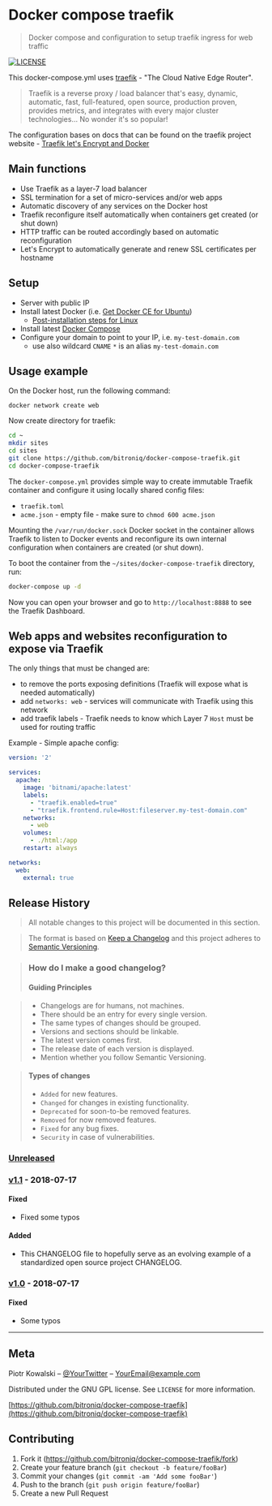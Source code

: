 # Docker compose traefik
> Docker compose and configuration to setup traefik ingress for web traffic

[![LICENSE][license-image]][license-url]

This docker-compose.yml uses [traefik](https://traefik.io/) - "The Cloud Native Edge Router".

> Traefik is a reverse proxy / load balancer that's easy, dynamic, automatic, fast, full-featured, open source, production proven, provides metrics, and integrates with every major cluster technologies... No wonder it's so popular!

The configuration bases on docs that can be found on the traefik project website - [Traefik let's Encrypt and Docker](https://docs.traefik.io/user-guide/docker-and-lets-encrypt/)

## Main functions
* Use Traefik as a layer-7 load balancer
* SSL termination for a set of micro-services and/or web apps
* Automatic discovery of any services on the Docker host
* Traefik reconfigure itself automatically when containers get created (or shut down)
* HTTP traffic can be routed accordingly based on automatic reconfiguration
* Let's Encrypt to automatically generate and renew SSL certificates per hostname

## Setup

* Server with public IP
* Install latest Docker (i.e. [Get Docker CE for Ubuntu](https://docs.docker.com/install/linux/docker-ce/ubuntu/))
  - [Post-installation steps for Linux](https://docs.docker.com/install/linux/linux-postinstall/)
* Install latest [Docker Compose](https://docs.docker.com/compose/install/#install-compose)
* Configure your domain to point to your IP, i.e. `my-test-domain.com`
  - use also wildcard `CNAME` `*` is an alias `my-test-domain.com`

## Usage example

On the Docker host, run the following command:
```
docker network create web
```

Now create directory for traefik:
```sh
cd ~
mkdir sites
cd sites
git clone https://github.com/bitroniq/docker-compose-traefik.git
cd docker-compose-traefik
```

The `docker-compose.yml` provides simple way to create immutable Traefik container and configure it using locally shared config files:
* `traefik.toml`
* `acme.json` - empty file - make sure to `chmod 600 acme.json`

Mounting the `/var/run/docker.sock` Docker socket in the container allows Traefik to listen to Docker events and reconfigure its own internal configuration when containers are created (or shut down).

To boot the container from the `~/sites/docker-compose-traefik` directory, run:
```sh
docker-compose up -d
```

Now you can open your browser and go to `http://localhost:8888` to see the Traefik Dashboard.

## Web apps and websites reconfiguration to expose via Traefik

The only things that must be changed are:
* to remove the ports exposing definitions (Traefik will expose what is needed automatically)
* add `networks: web` - services will communicate with Traefik using this network
* add traefik labels - Traefik needs to know which Layer 7 `Host` must be used for routing traffic

Example - Simple apache config:
```yml
version: '2'

services:
  apache:
    image: 'bitnami/apache:latest'
    labels:
      - "traefik.enabled=true"
      - "traefik.frontend.rule=Host:fileserver.my-test-domain.com"
    networks:
      - web
    volumes:
      - ./html:/app
    restart: always

networks:
  web:
    external: true
```

## Release History

> All notable changes to this project will be documented in this section.

> The format is based on [Keep a Changelog](http://keepachangelog.com/en/1.0.0/)
> and this project adheres to [Semantic Versioning](http://semver.org/spec/v2.0.0.html).

> ### How do I make a good changelog?
> #### Guiding Principles

> * Changelogs are for humans, not machines.
> * There should be an entry for every single version.
> * The same types of changes should be grouped.
> * Versions and sections should be linkable.
> * The latest version comes first.
> * The release date of each version is displayed.
> * Mention whether you follow Semantic Versioning.

> #### Types of changes
> * `Added` for new features.
> * `Changed` for changes in existing functionality.
> * `Deprecated` for soon-to-be removed features.
> * `Removed` for now removed features.
> * `Fixed` for any bug fixes.
> * `Security` in case of vulnerabilities.

### [Unreleased]

### [v1.1] - 2018-07-17
#### Fixed
- Fixed some typos

#### Added
- This CHANGELOG file to hopefully serve as an evolving example of a
  standardized open source project CHANGELOG.

### [v1.0] - 2018-07-17
#### Fixed
- Some typos

[Unreleased]: https://github.com/bitroniq/readme-template/compare/v1.1...HEAD
[v1.1]: https://github.com/bitroniq/readme-template/compare/v1.0...v1.1
[v1.0]: https://github.com/bitroniq/readme-template/compare/ff494e6...v1.0

---

## Meta

Piotr Kowalski – [@YourTwitter](https://twitter.com/YourLoign) – YourEmail@example.com

Distributed under the GNU GPL license. See ``LICENSE`` for more information.

[https://github.com/bitroniq/docker-compose-traefik](https://github.com/bitroniq/docker-compose-traefik)

## Contributing

1. Fork it (<https://github.com/bitroniq/docker-compose-traefik/fork>)
2. Create your feature branch (`git checkout -b feature/fooBar`)
3. Commit your changes (`git commit -am 'Add some fooBar'`)
4. Push to the branch (`git push origin feature/fooBar`)
5. Create a new Pull Request

<!-- Markdown link & img dfn's -->
[license-image]: https://img.shields.io/badge/license-GPL-brightgreen.svg
[license-url]: https://raw.githubusercontent.com/bitroniq/docker-compose-traefik/master/LICENSE
[wiki]: https://github.com/bitroniq/docker-compose-traefik/wiki

